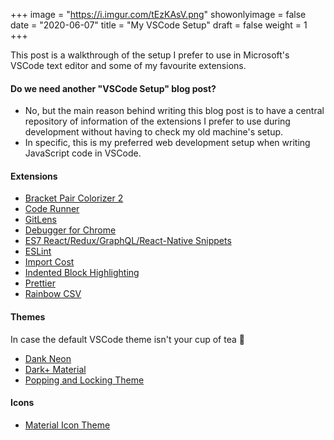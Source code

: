 +++
image = "https://i.imgur.com/tEzKAsV.png"
showonlyimage = false
date = "2020-06-07"
title = "My VSCode Setup"
draft = false
weight = 1
+++

This post is a walkthrough of the setup I prefer to use in Microsoft's VSCode text editor and some of my favourite extensions.
<!--more-->

#### Do we need another "VSCode Setup" blog post?
- No, but the main reason behind writing this blog post is to have a central repository of information of the extensions I prefer to use during development without having to check my old machine's setup.
- In specific, this is my preferred web development setup when writing JavaScript code in VSCode.

#### Extensions
- [Bracket Pair Colorizer 2](https://marketplace.visualstudio.com/items?itemName=CoenraadS.bracket-pair-colorizer-2)
- [Code Runner](https://marketplace.visualstudio.com/items?itemName=formulahendry.code-runner)
- [GitLens](https://marketplace.visualstudio.com/items?itemName=eamodio.gitlens)
- [Debugger for Chrome](https://marketplace.visualstudio.com/items?itemName=msjsdiag.debugger-for-chrome)
- [ES7 React/Redux/GraphQL/React-Native Snippets](https://marketplace.visualstudio.com/items?itemName=dsznajder.es7-react-js-snippets)
- [ESLint](https://marketplace.visualstudio.com/items?itemName=dbaeumer.vscode-eslint)
- [Import Cost](https://marketplace.visualstudio.com/items?itemName=wix.vscode-import-cost)
- [Indented Block Highlighting](https://marketplace.visualstudio.com/items?itemName=byi8220.indented-block-highlighting)
- [Prettier](https://marketplace.visualstudio.com/items?itemName=esbenp.prettier-vscode)
- [Rainbow CSV](https://marketplace.visualstudio.com/items?itemName=mechatroner.rainbow-csv)


#### Themes
In case the default VSCode theme isn't your cup of tea 🍵

- [Dank Neon](https://marketplace.visualstudio.com/items?itemName=wuz.dank-neon)
- [Dark+ Material](https://marketplace.visualstudio.com/items?itemName=vangware.dark-plus-material)
- [Popping and Locking Theme](https://marketplace.visualstudio.com/items?itemName=hedinne.popping-and-locking-vscode)

#### Icons
- [Material Icon Theme](https://marketplace.visualstudio.com/items?itemName=PKief.material-icon-theme)